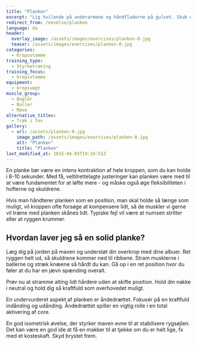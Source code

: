 ```yaml
---
title: "Planken"
excerpt: "Lig hvilende på underarmene og håndfladerne på gulvet. Skub dig op, så du kun rører gulvet med underarmene og tæerne. Hold kroppen ret. Hold så vidt muligt kroppen helt lige. Hold stillingen i maksimalt 20 sekunder - og gentag, hvor du strammer baller, baglår og mave intenst. Alternativ: I stedet for at ligge hvilende på underarmene, kan du sætte håndfladerne i gulvet og stå med armene strakt. (som personen i sort tøj på billedet) "
redirect_from: /oevelse/planken
language: da
header:
  overlay_image: /assets/images/exercises/planken-0.jpg
  teaser: /assets/images/exercises/planken-0.jpg
categories:
  - Kropsstamme
training_type: 
  - Styrketræning
training_focus: 
  - kropsstamme
equipment:
  - kropsvægt
muscle_group:
  - Baglår
  - Baller
  - Mave
alternative_titles:
  - Træk i tov
gallery:
  - url: /assets/planken-0.jpg
    image_path: /assets/images/exercises/planken-0.jpg
    alt: "Planken"
    title: "Planken"
last_modified_at: 2015-04-03T19:24:51Z
---
```


En planke bør være en intens kontraktion af hele kroppen, som du kan holde i 8-10 sekunder. Med få, veltilrettelagte justeringer kan planken være med til at være fundamentet for at løfte mere - og måske også øge fleksibiliteten i hofterne og skuldrene.

Hvis man håndterer planken som en position, man skal holde så længe som muligt, vil kroppen ofte forsøge at kompensere lidt, så de muskler vi gerne vil træne med planken skånes lidt. Typiske fejl vil være at numsen stritter eller at ryggen krummer.

Hvordan laver jeg så en solid planke?
-------------------------------------

Læg dig på jorden på maven og understøt din overkrop med dine albuer. Ret ryggen helt ud, så skuldrene kommer ned til ribbene. Stram musklerne i ballerne og stræk knæene så hårdt du kan. Gå op i en ret position hvor du føler at du har en jævn spænding overalt.

Prøv nu at stramme alting lidt hårdere uden at skifte position. Hold din nakke i neutral og hold dig så kraftfuld som overhovedet muligt.

En undervurderet aspekt af planken er åndedrættet. Fokusér på en kraftfuld indånding og udånding. Åndedrættet spiller en vigtig rolle i en total aktivering af core.

En god isometrisk øvelse, der styrker maven evne til at stabilisere rygsøjlen. Det kan være en god ide at få en makker til at tjekke om du er helt lige, fx med et kosteskaft. Skyd brystet frem.
